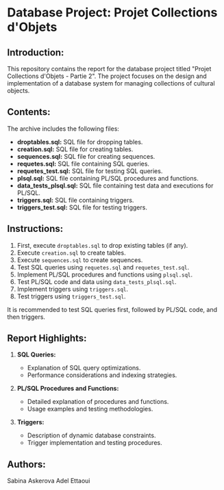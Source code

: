 # Database Project: Projet Collections d'Objets

## Introduction:

This repository contains the report for the database project titled "Projet Collections d'Objets - Partie 2". The project focuses on the design and implementation of a database system for managing collections of cultural objects. 

## Contents:

The archive includes the following files:

- **droptables.sql:** SQL file for dropping tables.
- **creation.sql:** SQL file for creating tables.
- **sequences.sql:** SQL file for creating sequences.
- **requetes.sql:** SQL file containing SQL queries.
- **requetes_test.sql:** SQL file for testing SQL queries.
- **plsql.sql:** SQL file containing PL/SQL procedures and functions.
- **data_tests_plsql.sql:** SQL file containing test data and executions for PL/SQL.
- **triggers.sql:** SQL file containing triggers.
- **triggers_test.sql:** SQL file for testing triggers.

## Instructions:

1. First, execute `droptables.sql` to drop existing tables (if any).
2. Execute `creation.sql` to create tables.
3. Execute `sequences.sql` to create sequences.
4. Test SQL queries using `requetes.sql` and `requetes_test.sql`.
5. Implement PL/SQL procedures and functions using `plsql.sql`.
6. Test PL/SQL code and data using `data_tests_plsql.sql`.
7. Implement triggers using `triggers.sql`.
8. Test triggers using `triggers_test.sql`.

It is recommended to test SQL queries first, followed by PL/SQL code, and then triggers.

## Report Highlights:

1. **SQL Queries:**
   - Explanation of SQL query optimizations.
   - Performance considerations and indexing strategies.

2. **PL/SQL Procedures and Functions:**
   - Detailed explanation of procedures and functions.
   - Usage examples and testing methodologies.

3. **Triggers:**
   - Description of dynamic database constraints.
   - Trigger implementation and testing procedures.

## Authors:

Sabina Askerova
Adel Ettaoui
